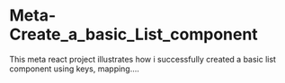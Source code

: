 # Meta-Create_a_basic_List_component
This meta react project illustrates how i successfully created a basic list component using keys, mapping....
